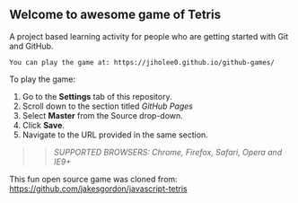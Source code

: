 ## Welcome to awesome game of Tetris

A project based learning activity for people who are getting started with Git and GitHub.

```suggestion
You can play the game at: https://jiholee0.github.io/github-games/
```
To play the game:
1. Go to the **Settings** tab of this repository.
1. Scroll down to the section titled _GitHub Pages_
1. Select **Master** from the Source drop-down.
1. Click **Save**.
1. Navigate to the URL provided in the same section.

>> _*SUPPORTED BROWSERS*: Chrome, Firefox, Safari, Opera and IE9+_

This fun open source game was cloned from: https://github.com/jakesgordon/javascript-tetris
